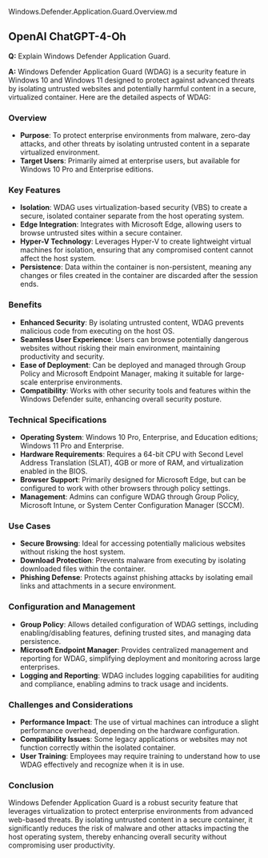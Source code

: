 Windows.Defender.Application.Guard.Overview.md

## OpenAI ChatGPT-4-Oh

**Q:** Explain Windows Defender Application Guard.

**A:** Windows Defender Application Guard (WDAG) is a security feature in Windows 10 and Windows 11 designed to protect against advanced threats by isolating untrusted websites and potentially harmful content in a secure, virtualized container. Here are the detailed aspects of WDAG:

### Overview
- **Purpose**: To protect enterprise environments from malware, zero-day attacks, and other threats by isolating untrusted content in a separate virtualized environment.
- **Target Users**: Primarily aimed at enterprise users, but available for Windows 10 Pro and Enterprise editions.

### Key Features
- **Isolation**: WDAG uses virtualization-based security (VBS) to create a secure, isolated container separate from the host operating system.
- **Edge Integration**: Integrates with Microsoft Edge, allowing users to browse untrusted sites within a secure container.
- **Hyper-V Technology**: Leverages Hyper-V to create lightweight virtual machines for isolation, ensuring that any compromised content cannot affect the host system.
- **Persistence**: Data within the container is non-persistent, meaning any changes or files created in the container are discarded after the session ends.

### Benefits
- **Enhanced Security**: By isolating untrusted content, WDAG prevents malicious code from executing on the host OS.
- **Seamless User Experience**: Users can browse potentially dangerous websites without risking their main environment, maintaining productivity and security.
- **Ease of Deployment**: Can be deployed and managed through Group Policy and Microsoft Endpoint Manager, making it suitable for large-scale enterprise environments.
- **Compatibility**: Works with other security tools and features within the Windows Defender suite, enhancing overall security posture.

### Technical Specifications
- **Operating System**: Windows 10 Pro, Enterprise, and Education editions; Windows 11 Pro and Enterprise.
- **Hardware Requirements**: Requires a 64-bit CPU with Second Level Address Translation (SLAT), 4GB or more of RAM, and virtualization enabled in the BIOS.
- **Browser Support**: Primarily designed for Microsoft Edge, but can be configured to work with other browsers through policy settings.
- **Management**: Admins can configure WDAG through Group Policy, Microsoft Intune, or System Center Configuration Manager (SCCM).

### Use Cases
- **Secure Browsing**: Ideal for accessing potentially malicious websites without risking the host system.
- **Download Protection**: Prevents malware from executing by isolating downloaded files within the container.
- **Phishing Defense**: Protects against phishing attacks by isolating email links and attachments in a secure environment.

### Configuration and Management
- **Group Policy**: Allows detailed configuration of WDAG settings, including enabling/disabling features, defining trusted sites, and managing data persistence.
- **Microsoft Endpoint Manager**: Provides centralized management and reporting for WDAG, simplifying deployment and monitoring across large enterprises.
- **Logging and Reporting**: WDAG includes logging capabilities for auditing and compliance, enabling admins to track usage and incidents.

### Challenges and Considerations
- **Performance Impact**: The use of virtual machines can introduce a slight performance overhead, depending on the hardware configuration.
- **Compatibility Issues**: Some legacy applications or websites may not function correctly within the isolated container.
- **User Training**: Employees may require training to understand how to use WDAG effectively and recognize when it is in use.

### Conclusion
Windows Defender Application Guard is a robust security feature that leverages virtualization to protect enterprise environments from advanced web-based threats. By isolating untrusted content in a secure container, it significantly reduces the risk of malware and other attacks impacting the host operating system, thereby enhancing overall security without compromising user productivity.
